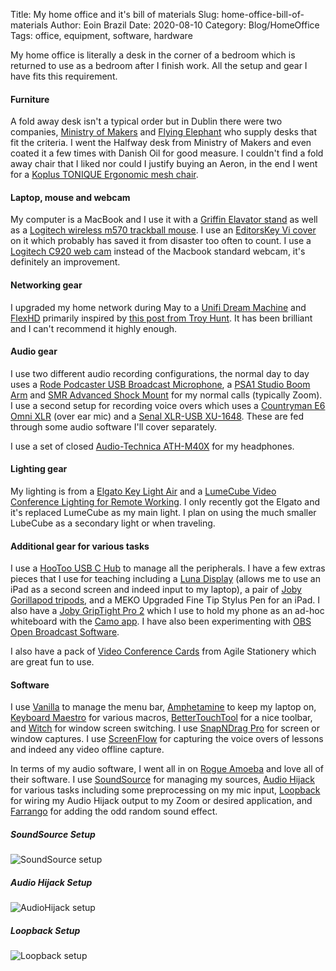 Title: My home office and it's bill of materials
Slug: home-office-bill-of-materials
Author: Eoin Brazil
Date: 2020-08-10
Category: Blog/HomeOffice
Tags: office, equipment, software, hardware

My home office is literally a desk in the corner of a bedroom which is returned to use as a bedroom after I finish work. All the setup and gear I have fits this requirement. 

#### Furniture

A fold away desk isn't a typical order but in Dublin there were two companies, [Ministry of Makers](https://ministryofmakers.ie/) and [Flying Elephant](https://www.flyingelephant.ie/) who supply desks that fit the criteria. I went the Halfway desk from Ministry of Makers and even coated it a few times with Danish Oil for good measure. I couldn't find a fold away chair that I liked nor could I justify buying an Aeron, in the end I went for a [Koplus TONIQUE Ergonomic mesh chair](https://www.koplus.eu/en/products/tonique).

#### Laptop, mouse and webcam

My computer is a MacBook and I use it with a [Griffin Elavator stand](https://griffintechnology.com/products/elevator) as well as a [Logitech wireless m570 trackball mouse](https://www.logitech.com/en-roeu/product/wireless-trackball-m570). I use an [EditorsKey Vi cover](https://www.editorskeys.com/products/vi-vim-keyboard-covers-for-macbook-imac) on it which probably has saved it from disaster too often to count. I use a [Logitech C920 web cam](https://www.logitech.com/en-us/product/hd-pro-webcam-c920) instead of the Macbook standard webcam, it's definitely an improvement.

#### Networking gear

I upgraded my home network during May to a [Unifi Dream Machine](https://eu.store.ui.com/products/unifi-dream-machine) and [FlexHD](https://eu.store.ui.com/collections/unifi/products/unifi-flexhd) primarily inspired by [this post from Troy Hunt](https://www.troyhunt.com/friends-dont-let-friends-use-dodgy-wifi-introducing-ubiquitis-dream-machine-and-flexhd/). It has been brilliant and I can't recommend it highly enough.

#### Audio gear

I use two different audio recording configurations, the normal day to day uses a [Rode Podcaster USB Broadcast Microphone](http://www.rode.com/microphones/podcaster), a [PSA1 Studio Boom Arm](http://www.rode.com/accessories/psa1) and [SMR Advanced Shock Mount](http://www.rode.com/accessories/smr) for my normal calls (typically Zoom). I use a second setup for recording voice overs which uses a [Countryman E6 Omni XLR](https://countryman.com/product/e6-earset/) (over ear mic) and a [Senal XLR-USB XU-1648](https://www.senalsound.com/product/7950/Senal-XU_1648-XLR_to_USB-Interface). These are fed through some audio software I'll cover separately.

I use a set of closed [Audio-Technica ATH-M40X](https://www.audio-technica.com/en-us/ath-m40x) for my headphones.

#### Lighting gear

My lighting is from a [Elgato Key Light Air](https://www.elgato.com/en/gaming/key-light-air) and a [LumeCube Video Conference Lighting for Remote Working](https://lumecube.com/products/video-conference-lighting-kit-for-remote-workers). I only recently got the Elgato and it's replaced LumeCube as my main light. I plan on using the much smaller LubeCube as a secondary light or when traveling.

#### Additional gear for various tasks

I use a [HooToo USB C Hub](https://www.hootoo.com/p/b07yb2znrn) to manage all the peripherals. I have a few extras pieces that I use for teaching including a [Luna Display](https://shop.astropad.com/) (allows me to use an iPad as a second screen and indeed input to my laptop), a pair of [Joby Gorillapod tripods](https://joby.com/global/gorillapod-flexible-camera-tripods/), and a MEKO Upgraded Fine Tip Stylus Pen for an iPad. I also have a [Joby GripTight Pro 2](https://joby.com/global/griptight-pro-2-mount-jb01525-bww/) which I use to hold my phone as an ad-hoc whiteboard with the [Camo app](https://reincubate.com/camo/). I have also been experimenting with [OBS Open Broadcast Software](https://obsproject.com/).

I also have a pack of [Video Conference Cards](https://agilestationery.co.uk/products/video-conference-cards) from Agile Stationery which are great fun to use.

#### Software

I use [Vanilla](https://matthewpalmer.net/vanilla/) to manage the menu bar, [Amphetamine](https://apps.apple.com/us/app/amphetamine/id937984704) to keep my laptop on, [Keyboard Maestro](https://www.keyboardmaestro.com/main/) for various macros, [BetterTouchTool](https://folivora.ai/) for a nice toolbar, and [Witch](https://manytricks.com/witch/) for window screen switching. I use [SnapNDrag Pro](https://www.yellowmug.com/snapndrag/) for screen or window captures. I use [ScreenFlow](https://www.telestream.net/screenflow/overview.htm) for capturing the voice overs of lessons and indeed any video offline capture.

In terms of my audio software, I went all in on [Rogue Amoeba](https://rogueamoeba.com/) and love all of their software. I use [SoundSource](https://rogueamoeba.com/soundsource/) for managing my sources, [Audio Hijack](https://rogueamoeba.com/audiohijack/) for various tasks including some preprocessing on my mic input, [Loopback](https://rogueamoeba.com/loopback/) for wiring my Audio Hijack output to my Zoom or desired application, and [Farrango](https://rogueamoeba.com/farrago/) for adding the odd random sound effect.

##### SoundSource Setup

![SoundSource setup]({attach}extras/soundsource_setup.png)

##### Audio Hijack Setup

![AudioHijack setup]({attach}extras/audio_hijack_setup.png)

##### Loopback Setup

![Loopback setup]({attach}extras/loopback_setup.png)